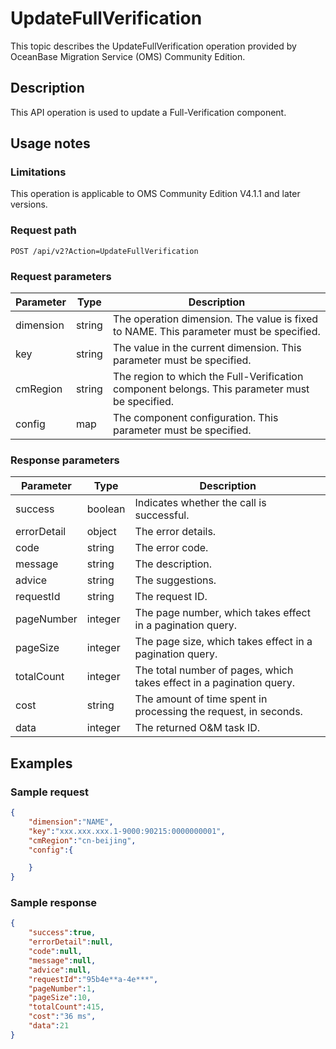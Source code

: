 # UpdateFullVerification

This topic describes the UpdateFullVerification operation provided by OceanBase Migration Service (OMS) Community Edition.

## Description

This API operation is used to update a Full-Verification component.

## Usage notes

### Limitations

This operation is applicable to OMS Community Edition V4.1.1 and later versions.

### Request path

`POST /api/v2?Action=UpdateFullVerification`

### Request parameters

| Parameter | Type | Description |
|-----------|--------|-------------|
| dimension | string | The operation dimension. The value is fixed to NAME. This parameter must be specified.  |
| key | string | The value in the current dimension. This parameter must be specified.  |
| cmRegion | string | The region to which the Full-Verification component belongs. This parameter must be specified.  |
| config | map | The component configuration. This parameter must be specified.  |

### Response parameters

| Parameter | Type | Description |
|------------|------------------|------------------------|
| success | boolean | Indicates whether the call is successful.  |
| errorDetail | object | The error details.  |
| code | string | The error code.  |
| message | string | The description.  |
| advice | string | The suggestions.  |
| requestId | string | The request ID.  |
| pageNumber | integer | The page number, which takes effect in a pagination query.  |
| pageSize | integer | The page size, which takes effect in a pagination query.  |
| totalCount | integer | The total number of pages, which takes effect in a pagination query.  |
| cost | string | The amount of time spent in processing the request, in seconds.  |
| data | integer | The returned O&M task ID.  |

## Examples

### Sample request

```JSON
{
    "dimension":"NAME",
    "key":"xxx.xxx.xxx.1-9000:90215:0000000001",
    "cmRegion":"cn-beijing",
    "config":{

    }
}
```

### Sample response

```JSON
{
    "success":true,
    "errorDetail":null,
    "code":null,
    "message":null,
    "advice":null,
    "requestId":"95b4e**a-4e***",
    "pageNumber":1,
    "pageSize":10,
    "totalCount":415,
    "cost":"36 ms",
    "data":21
}
```
